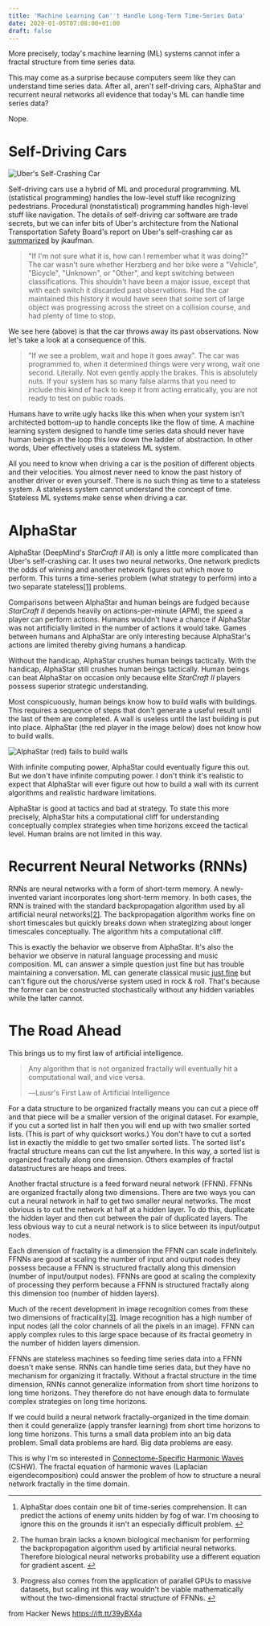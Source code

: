```yaml
---
title: 'Machine Learning Can''t Handle Long-Term Time-Series Data'
date: 2020-01-05T07:08:00+01:00
draft: false
---
```


More precisely, today's machine learning (ML) systems cannot infer a fractal structure from time series data.

This may come as a surprise because computers seem like they can understand time series data. After all, aren't self-driving cars, AlphaStar and recurrent neural networks all evidence that today's ML can handle time series data?

Nope.

Self-Driving Cars
=================

![Uber's Self-Crashing Car](https://s3-us-west-2.amazonaws.com/www.lsusr.com/lesswrong/uber-self-crashing-car.jpg)

Self-driving cars use a hybrid of ML and procedural programming. ML (statistical programming) handles the low-level stuff like recognizing pedestrians. Procedural (nonstatistical) programming handles high-level stuff like navigation. The details of self-driving car software are trade secrets, but we can infer bits of Uber's architecture from the National Transportation Safety Board's report on Uber's self-crashing car as [summarized](https://www.lesswrong.com/posts/tTg4bn5rxHYqQJXhD/uber--driving-crash) by jkaufman.

> "If I'm not sure what it is, how can I remember what it was doing?" The car wasn't sure whether Herzberg and her bike were a "Vehicle", "Bicycle", "Unknown", or "Other", and kept switching between classifications. This shouldn't have been a major issue, except that with each switch it discarded past observations. Had the car maintained this history it would have seen that some sort of large object was progressing across the street on a collision course, and had plenty of time to stop.

We see here (above) is that the car throws away its past observations. Now let's take a look at a consequence of this.

> "If we see a problem, wait and hope it goes away". The car was programmed to, when it determined things were very wrong, wait one second. Literally. Not even gently apply the brakes. This is absolutely nuts. If your system has so many false alarms that you need to include this kind of hack to keep it from acting erratically, you are not ready to test on public roads.

Humans have to write ugly hacks like this when when your system isn't architected bottom-up to handle concepts like the flow of time. A machine learning system designed to handle time series data should never have human beings in the loop this low down the ladder of abstraction. In other words, Uber effectively uses a stateless ML system.

All you need to know when driving a car is the position of different objects and their velocities. You almost never need to know the past history of another driver or even yourself. There is no such thing as time to a stateless system. A stateless system cannot understand the concept of time. Stateless ML systems make sense when driving a car.

AlphaStar
=========

AlphaStar (DeepMind's _StarCraft II_ AI) is only a little more complicated than Uber's self-crashing car. It uses two neural networks. One network predicts the odds of winning and another network figures out which move to perform. This turns a time-series problem (what strategy to perform) into a two separate stateless[\[1\]](https://www.lesswrong.com/posts/N594EF44CZD2aGkSh/machine-learning-can-t-understand-long-term-time-series-data#fn-b393NaRun4c63BFpL-1) problems.

Comparisons between AlphaStar and human beings are fudged because _StarCraft II_ depends heavily on actions-per-minute (APM), the speed a player can perform actions. Humans wouldn't have a chance if AlphaStar was not artificially limited in the number of actions it would take. Games between humans and AlphaStar are only interesting because AlphaStar's actions are limited thereby giving humans a handicap.

Without the handicap, AlphaStar crushes human beings tactically. With the handicap, AlphaStar still crushes human beings tactically. Human beings can beat AlphaStar on occasion only because elite _StarCraft II_ players possess superior strategic understanding.

Most conspicuously, human beings know how to build walls with buildings. This requires a sequence of steps that don't generate a useful result until the last of them are completed. A wall is useless until the last building is put into place. AlphaStar (the red player in the image below) does not know how to build walls.

![AlphaStar (red) fails to build walls](https://s3-us-west-2.amazonaws.com/www.lsusr.com/lesswrong/alphastar-fails-to-build-walls.jpg)

With infinite computing power, AlphaStar could eventually figure this out. But we don't have infinite computing power. I don't think it's realistic to expect that AlphaStar will ever figure out how to build a wall with its current algorithms and realistic hardware limitations.

AlphaStar is good at tactics and bad at strategy. To state this more precisely, AlphaStar hits a computational cliff for understanding conceptually complex strategies when time horizons exceed the tactical level. Human brains are not limited in this way.

Recurrent Neural Networks (RNNs)
================================

RNNs are neural networks with a form of short-term memory. A newly-invented variant incorporates long short-term memory. In both cases, the RNN is trained with the standard backpropagation algorithm used by all artificial neural networks[\[2\]](https://www.lesswrong.com/posts/N594EF44CZD2aGkSh/machine-learning-can-t-understand-long-term-time-series-data#fn-b393NaRun4c63BFpL-2). The backpropagation algorithm works fine on short timescales but quickly breaks down when strategizing about longer timescales conceptually. The algorithm hits a computational cliff.

This is exactly the behavior we observe from AlphaStar. It's also the behavior we observe in natural language processing and music composition. ML can answer a simple question just fine but has trouble maintaining a conversation. ML can generate classical music [just fine](https://youtu.be/Emidxpkyk6o) but can't figure out the chorus/verse system used in rock & roll. That's because the former can be constructed stochastically without any hidden variables while the latter cannot.

The Road Ahead
==============

This brings us to my first law of artificial intelligence.

> Any algorithm that is not organized fractally will eventually hit a computational wall, and vice versa.
> 
> ―Lsusr's First Law of Artificial Intelligence

For a data structure to be organized fractally means you can cut a piece off and that piece will be a smaller version of the original dataset. For example, if you cut a sorted list in half then you will end up with two smaller sorted lists. (This is part of why quicksort works.) You don't have to cut a sorted list in exactly the middle to get two smaller sorted lists. The sorted list's fractal structure means can cut the list anywhere. In this way, a sorted list is organized fractally along one dimension. Others examples of fractal datastructures are heaps and trees.

Another fractal structure is a feed forward neural network (FFNN). FFNNs are organized fractally along two dimensions. There are two ways you can cut a neural network in half to get two smaller neural networks. The most obvious is to cut the network at half at a hidden layer. To do this, duplicate the hidden layer and then cut between the pair of duplicated layers. The less obvious way to cut a neural network is to slice between its input/output nodes.

Each dimension of fractality is a dimension the FFNN can scale indefinitely. FFNNs are good at scaling the number of input and output nodes they possess because a FFNN is structured fractally along this dimension (number of input/output nodes). FFNNs are good at scaling the complexity of processing they perform because a FFNN is structured fractally along this dimension too (number of hidden layers).

Much of the recent development in image recognition comes from these two dimensions of fracticality[\[3\]](https://www.lesswrong.com/posts/N594EF44CZD2aGkSh/machine-learning-can-t-understand-long-term-time-series-data#fn-b393NaRun4c63BFpL-3). Image recognition has a high number of input nodes (all the color channels of all the pixels in an image). FFNN can apply complex rules to this large space because of its fractal geometry in the number of hidden layers dimension.

FFNNs are stateless machines so feeding time series data into a FFNN doesn't make sense. RNNs can handle time series data, but they have no mechanism for organizing it fractally. Without a fractal structure in the time dimension, RNNs cannot generalize information from short time horizons to long time horizons. They therefore do not have enough data to formulate complex strategies on long time horizons.

If we could build a neural network fractally-organized in the time domain then it could generalize (apply transfer learning) from short time horizons to long time horizons. This turns a small data problem into an big data problem. Small data problems are hard. Big data problems are easy.

This is why I'm so interested in [Connectome-Specific Harmonic Waves](https://www.lesswrong.com/posts/Rf8Bf6Abke4YjpEdi/connectome-specific-harmonic-waves) (CSHW). The fractal equation of harmonic waves (Laplacian eigendecomposition) could answer the problem of how to structure a neural network fractally in the time domain.

* * *

1.  AlphaStar does contain one bit of time-series comprehension. It can predict the actions of enemy units hidden by fog of war. I'm choosing to ignore this on the grounds it isn't an especially difficult problem. [↩︎](https://www.lesswrong.com/posts/N594EF44CZD2aGkSh/machine-learning-can-t-understand-long-term-time-series-data#fnref-b393NaRun4c63BFpL-1)
    
2.  The human brain lacks a known biological mechanism for performing the backpropagation algorithm used by artificial neural networks. Therefore biological neural networks probability use a different equation for gradient ascent. [↩︎](https://www.lesswrong.com/posts/N594EF44CZD2aGkSh/machine-learning-can-t-understand-long-term-time-series-data#fnref-b393NaRun4c63BFpL-2)
    
3.  Progress also comes from the application of parallel GPUs to massive datasets, but scaling int this way wouldn't be viable mathematically without the two-dimensional fractal structure of FFNNs. [↩︎](https://www.lesswrong.com/posts/N594EF44CZD2aGkSh/machine-learning-can-t-understand-long-term-time-series-data#fnref-b393NaRun4c63BFpL-3)
    

  
  
from Hacker News https://ift.tt/39yBX4a